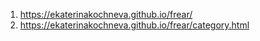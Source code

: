 1. https://ekaterinakochneva.github.io/frear/
2. https://ekaterinakochneva.github.io/frear/category.html